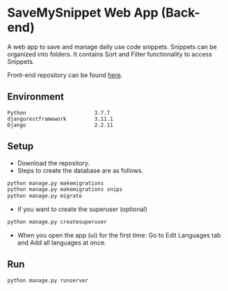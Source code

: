 # SaveMySnippet Web App (Back-end)

A web app to save and manage daily use code snippets. Snippets can be organized into folders. It contains Sort and Filter functionality to access Snippets.

Front-end repository can be found [here](https://github.com/ujjaval-shah/save-my-snippet).

## Environment

```
Python                      3.7.7
djangorestframework         3.11.1
Django                      2.2.11
```

## Setup

- Download the repository.
- Steps to create the database are as follows.

```cmd
python manage.py makemigrations
python manage.py makemigrations snips
python manage.py migrate
```

- If you want to create the superuser (optional)

```cmd
python manage.py createsuperuser
```

- When you open the app (ui) for the first time: Go to Edit Languages tab and Add all languages at once.

## Run

```cmd
python manage.py runserver
```
